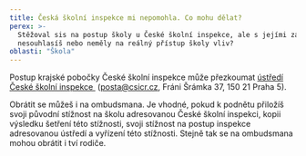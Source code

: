 ```yaml
---
title: Česká školní inspekce mi nepomohla. Co mohu dělat?
perex: >-
  Stěžoval sis na postup školy u České školní inspekce, ale s jejími závěry
  nesouhlasíš nebo neměly na reálný přístup školy vliv?
oblasti: "Škola"
---
```


<p>Postup krajské pobočky České školní inspekce může přezkoumat <a title="Otevření do nového okna" href="http://www.csicr.cz/cz/KONTAKTY/Ustredi" target="_blank">ústředí České školní inspekce </a>&nbsp;<img alt="" src="typo3/ext/od_linkdesc/icons/external.gif" class="od_linkdesc_icon_external" />(<a href="mailto:posta@csicr.cz">posta@csicr.cz</a>, Fráni Šrámka 37, 150 21 Praha 5).</p><p>Obrátit se můžeš i na ombudsmana. Je vhodné, pokud k podnětu přiložíš svoji původní stížnost na školu adresovanou České školní inspekci, kopii výsledku šetření této stížnosti, svoji stížnost na postup inspekce adresovanou ústředí a vyřízení této stížnosti. Stejně tak se na ombudsmana mohou obrátit i tví rodiče.</p><div></div></div>
